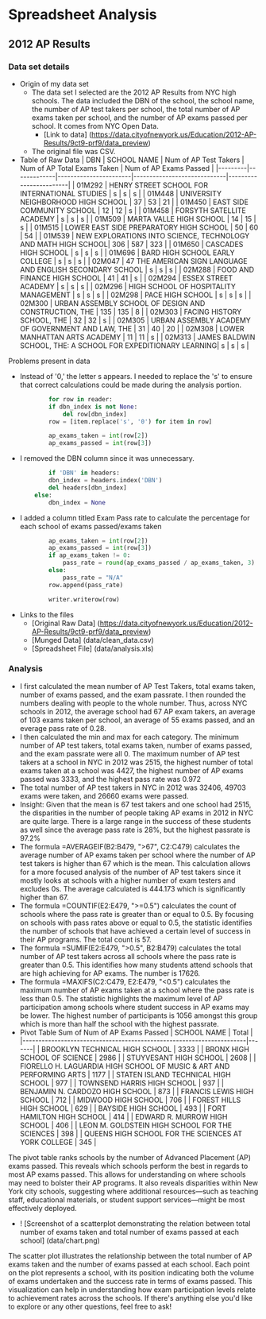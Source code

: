 # Spreadsheet Analysis
## 2012 AP Results

### Data set details
- Origin of my data set
    - The data set I selected are the 2012 AP Results from NYC high schools. The data included the DBN of the school, the school name, the number of AP test takers per school, the total number of AP exams taken per school, and the number of AP exams passed per school. It comes from NYC Open Data. 
        - [Link to data] (https://data.cityofnewyork.us/Education/2012-AP-Results/9ct9-prf9/data_preview)
    - The original file was CSV.
- Table of Raw Data
| DBN     | SCHOOL NAME | Num of AP Test Takers | Num of AP Total Exams Taken | Num of AP Exams Passed |
|---------|-------------|-----------------------|-----------------------------|------------------------|
| 01M292  | HENRY STREET SCHOOL FOR INTERNATIONAL STUDIES       | s                      | s                           | s                      |
| 01M448  | UNIVERSITY NEIGHBORHOOD HIGH SCHOOL                          | 37                     | 53                          | 21                     |
| 01M450  | EAST SIDE COMMUNITY SCHOOL                                   | 12                     | 12                          | s                      |
| 01M458  | FORSYTH SATELLITE ACADEMY                                    | s                      | s                           | s                      |
| 01M509  | MARTA VALLE HIGH SCHOOL                                      | 14                     | 15                          | s                      |
| 01M515  | LOWER EAST SIDE PREPARATORY HIGH SCHOOL                       | 50                     | 60                          | 54                     |
| 01M539  | NEW EXPLORATIONS INTO SCIENCE, TECHNOLOGY AND MATH HIGH SCHOOL| 306                    | 587                         | 323                    |
| 01M650  | CASCADES HIGH SCHOOL                                         | s                      | s                           | s                      |
| 01M696  | BARD HIGH SCHOOL EARLY COLLEGE                               | s                      | s                           | s                      |
| 02M047  | 47 THE AMERICAN SIGN LANGUAGE AND ENGLISH SECONDARY SCHOOL  | s                      | s                           | s                      |
| 02M288  | FOOD AND FINANCE HIGH SCHOOL                                 | 41                     | 41                          | s                      |
| 02M294  | ESSEX STREET ACADEMY                                         | s                      | s                           | s                      |
| 02M296  | HIGH SCHOOL OF HOSPITALITY MANAGEMENT                        | s                      | s                           | s                      |
| 02M298  | PACE HIGH SCHOOL                                             | s                      | s                           | s                      |
| 02M300  | URBAN ASSEMBLY SCHOOL OF DESIGN AND CONSTRUCTION, THE        | 135                    | 135                         | 8                      |
| 02M303  | FACING HISTORY SCHOOL, THE                                   | 32                     | 32                          | s                      |
| 02M305  | URBAN ASSEMBLY ACADEMY OF GOVERNMENT AND LAW, THE            | 31                     | 40                          | 20                     |
| 02M308  | LOWER MANHATTAN ARTS ACADEMY                                 | 11                     | 11                          | s                      |
| 02M313  | JAMES BALDWIN SCHOOL, THE: A SCHOOL FOR EXPEDITIONARY LEARNING| s                      | s                           | s                      |

 Problems present in data
- Instead of '0,' the letter s appears. I needed to replace the 's' to ensure that correct calculations could be made during the analysis portion.
    ```python
            for row in reader:
            if dbn_index is not None:
                del row[dbn_index]
            row = [item.replace('s', '0') for item in row]

            ap_exams_taken = int(row[2]) 
            ap_exams_passed = int(row[3])  
- I removed the DBN column since it was unnecessary.
    ```python
            if 'DBN' in headers:
            dbn_index = headers.index('DBN')
            del headers[dbn_index]
        else:
            dbn_index = None

- I added a column titled Exam Pass rate to calculate the percentage for each school of exams passed/exams taken
    ```python
            ap_exams_taken = int(row[2]) 
            ap_exams_passed = int(row[3])  
            if ap_exams_taken != 0:
                pass_rate = round(ap_exams_passed / ap_exams_taken, 3)
            else:
                pass_rate = "N/A"
            row.append(pass_rate)

            writer.writerow(row)
- Links to the files
    - [Original Raw Data] (https://data.cityofnewyork.us/Education/2012-AP-Results/9ct9-prf9/data_preview)
    - [Munged Data] (data/clean_data.csv)
    - [Spreadsheet File] (data/analysis.xls)

### Analysis
- I first calculated the mean number of AP Test Takers, total exams taken, number of exams passed, and the exam passrate. I then rounded the numbers dealing with people to the whole number. Thus, across NYC schools in 2012, the average school had 67 AP exam takers, an average of 103 exams taken per school, an average of 55 exams passed, and an everage pass rate of 0.28. 
- I then calculated the min and max for each category. The minimum number of AP test takers, total exams taken, number of exams passed, and the exam passrate were all 0. The maximum number of AP test takers at a school in NYC in 2012 was 
2515, the highest number of total exams taken at a school was 4427, the highest number of AP exams passed was 3333, and the highest pass rate was 0.972
- The total number of AP test takers in NYC in 2012 was 32406, 49703 exams were taken, and 26660 exams were passed. 
- Insight: Given that the mean is 67 test takers and one school had 2515, the disparities in the number of people taking AP exams in 2012 in NYC are quite large. There is a large range in the success of these students as well since the average pass rate is 28%, but the highest passrate is 97.2%
- The formula =AVERAGEIF(B2:B479, ">67", C2:C479) calculates the average number of AP exams taken per school where the number of AP test takers is higher than 67 which is the mean. This calculation allows for a more focused analysis of the number of AP test takers since it mostly looks at schools with a higher number of exam testers and excludes 0s. The average calculated is 444.173 which is significantly higher than 67. 
- The formula =COUNTIF(E2:E479, ">=0.5") calculates the count of schools where the pass rate is greater than or equal to 0.5. By focusing on schools with pass rates above or equal to 0.5, the statistic identifies the number of schools that have achieved a certain level of success in their AP programs. The total count is 57.
- The formula =SUMIF(E2:E479, ">0.5", B2:B479) calculates the total number of AP test takers across all schools where the pass rate is greater than 0.5. This identifies how many students attend schools that are high achieving for AP exams. The number is 17626. 
- The formula =MAXIFS(C2:C479, E2:E479, "<0.5") calculates the maximum number of AP exams taken at a school where the pass rate is less than 0.5. The statistic highlights the maximum level of AP participation among schools where student success in AP exams may be lower. The highest number of participants is 1056 amongst this group which is more than half the school with the highest passrate. 
- Pivot Table
Sum of Num of AP Exams Passed
| SCHOOL NAME                                                          | Total |
|----------------------------------------------------------------------|-------|
| BROOKLYN TECHNICAL HIGH SCHOOL                                       | 3333  |
| BRONX HIGH SCHOOL OF SCIENCE                                         | 2986  |
| STUYVESANT HIGH SCHOOL                                               | 2608  |
| FIORELLO H. LAGUARDIA HIGH SCHOOL OF MUSIC & ART AND PERFORMING ARTS | 1177  |
| STATEN ISLAND TECHNICAL HIGH SCHOOL                                  | 977   |
| TOWNSEND HARRIS HIGH SCHOOL                                          | 937   |
| BENJAMIN N. CARDOZO HIGH SCHOOL                                      | 873   |
| FRANCIS LEWIS HIGH SCHOOL                                            | 712   |
| MIDWOOD HIGH SCHOOL                                                  | 706   |
| FOREST HILLS HIGH SCHOOL                                             | 629   |
| BAYSIDE HIGH SCHOOL                                                  | 493   |
| FORT HAMILTON HIGH SCHOOL                                            | 414   |
| EDWARD R. MURROW HIGH SCHOOL                                         | 406   |
| LEON M. GOLDSTEIN HIGH SCHOOL FOR THE SCIENCES                       | 398   |
| QUEENS HIGH SCHOOL FOR THE SCIENCES AT YORK COLLEGE                  | 345   |

The pivot table ranks schools by the number of Advanced Placement (AP) exams passed. This reveals which schools perform the best in regards to most AP exams passed. This allows for understanding on where schools may need to bolster their AP programs. It also reveals disparities within New York city schools, suggesting where additional resources—such as teaching staff, educational materials, or student support services—might be most effectively deployed. 

- ! [Screenshot of a scatterplot demonstrating the relation between total number of exams taken and total number of exams passed at each school] (data/chart.png)

The scatter plot illustrates the relationship between the total number of AP exams taken and the number of exams passed at each school. Each point on the plot represents a school, with its position indicating both the volume of exams undertaken and the success rate in terms of exams passed. This visualization can help in understanding how exam participation levels relate to achievement rates across the schools. If there's anything else you'd like to explore or any other questions, feel free to ask!